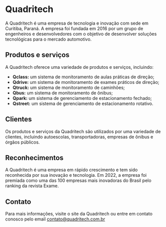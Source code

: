 # Quadritech

A Quadritech é uma empresa de tecnologia e inovação com sede em Curitiba, Paraná. A empresa foi fundada em 2016 por um grupo de engenheiros e desenvolvedores com o objetivo de desenvolver soluções tecnológicas para o mercado automotivo.

## Produtos e serviços

A Quadritech oferece uma variedade de produtos e serviços, incluindo:

* **Qclass:** um sistema de monitoramento de aulas práticas de direção;
* **Qdrive:** um sistema de monitoramento de exames práticos de direção;
* **Qtruck:** um sistema de monitoramento de caminhões;
* **Qbus:** um sistema de monitoramento de ônibus;
* **Qpark:** um sistema de gerenciamento de estacionamento fechado;
* **Qstreet:** um sistema de gerenciamento de estacionamento rotativo.

## Clientes

Os produtos e serviços da Quadritech são utilizados por uma variedade de clientes, incluindo autoescolas, transportadoras, empresas de ônibus e órgãos públicos.

## Reconhecimentos

A Quadritech é uma empresa em rápido crescimento e tem sido reconhecida por sua inovação e tecnologia. Em 2022, a empresa foi premiada como uma das 100 empresas mais inovadoras do Brasil pelo ranking da revista Exame.

## Contato

Para mais informações, visite o site da Quadritech ou entre em contato conosco pelo email contato@quadritech.com.br
